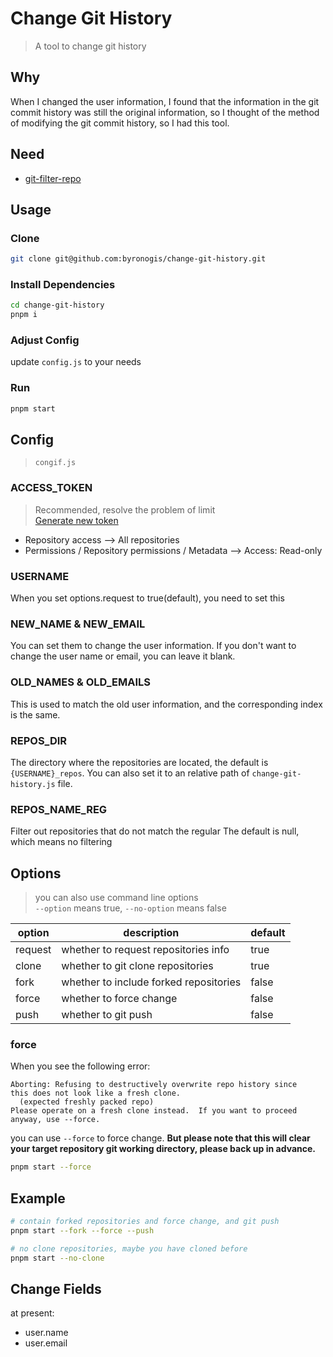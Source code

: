 # Change Git History

> A tool to change git history

## Why

When I changed the user information, I found that the information in the git commit history was still the original information, so I thought of the method of modifying the git commit history, so I had this tool.

## Need

- [git-filter-repo](https://github.com/newren/git-filter-repo.git)

## Usage

### Clone

```bash
git clone git@github.com:byronogis/change-git-history.git
```

### Install Dependencies

```bash
cd change-git-history
pnpm i
```

### Adjust Config

update `config.js` to your needs

### Run

```bash
pnpm start
```

## Config

> `congif.js`

### ACCESS_TOKEN

> Recommended, resolve the problem of limit  
> [Generate new token](https://github.com/settings/personal-access-tokens/new)

- Repository access --> All repositories
- Permissions / Repository permissions / Metadata --> Access: Read-only

### USERNAME

When you set options.request to true(default), you need to set this

### NEW_NAME & NEW_EMAIL

You can set them to change the user information.
If you don't want to change the user name or email, you can leave it blank.

### OLD_NAMES & OLD_EMAILS

This is used to match the old user information, and the corresponding index is the same.

### REPOS_DIR

The directory where the repositories are located, the default is `{USERNAME}_repos`.
You can also set it to an relative path of `change-git-history.js` file.

### REPOS_NAME_REG

Filter out repositories that do not match the regular
The default is null, which means no filtering

## Options

> you can also use command line options  
> `--option` means true, `--no-option` means false

| option | description | default |
| --- | --- | --- |
| request | whether to request repositories info | true |
| clone | whether to git clone repositories | true |
| fork | whether to include forked repositories | false |
| force | whether to force change | false |
| push | whether to git push | false |

### force

When you see the following error: 

```
Aborting: Refusing to destructively overwrite repo history since
this does not look like a fresh clone.
  (expected freshly packed repo)
Please operate on a fresh clone instead.  If you want to proceed
anyway, use --force.
```

you can use `--force` to force change.
**But please note that this will clear your target repository git working directory, please back up in advance.**

```bash
pnpm start --force
```

## Example

```bash
# contain forked repositories and force change, and git push
pnpm start --fork --force --push

# no clone repositories, maybe you have cloned before
pnpm start --no-clone
```

## Change Fields

at present:
- user.name
- user.email
